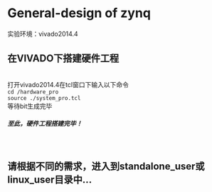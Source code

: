 # General-design of zynq 
实验环境：vivado2014.4</br>

<h2>在VIVADO下搭建硬件工程</h2></br>
打开vivado2014.4在tcl窗口下输入以下命令</br>
<code>cd <your path>/hardware_pro</code></br>
<code>source ./system_pro.tcl</code></br>
等待bit生成完毕</br>
<h5>至此，硬件工程搭建完毕！</h5></br>

<h2>请根据不同的需求，进入到standalone_user或linux_user目录中...</h2></br>



